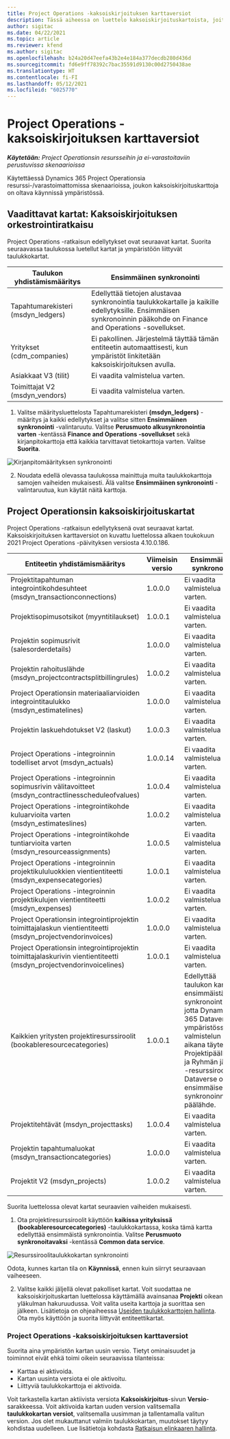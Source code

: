 ```yaml
---
title: Project Operations -kaksoiskirjoituksen karttaversiot
description: Tässä aiheessa on luettelo kaksoiskirjoituskartoista, joita tarvitaan Dynamics 365 Project Operationsissa.
author: sigitac
ms.date: 04/22/2021
ms.topic: article
ms.reviewer: kfend
ms.author: sigitac
ms.openlocfilehash: b24a20d47eefa43b2e4e184a377decdb280d436d
ms.sourcegitcommit: fd6e9ff78392c7bac35591d9130c00d2750438ae
ms.translationtype: HT
ms.contentlocale: fi-FI
ms.lasthandoff: 05/12/2021
ms.locfileid: "6025770"
---
```

# <a name="project-operations-dual-write-map-versions"></a>Project Operations -kaksoiskirjoituksen karttaversiot

_**Käytetään:** Project Operationsin resursseihin ja ei-varastoitaviin perustuvissa skenaarioissa_

Käytettäessä Dynamics 365 Project Operationsia resurssi-/varastoimattomissa skenaarioissa, joukon kaksoiskirjoituskarttoja on oltava käynnissä ympäristössä. 

## <a name="prerequisite-maps-dual-write-orchestration-solution"></a>Vaadittavat kartat: Kaksoiskirjoituksen orkestrointiratkaisu

Project Operations -ratkaisun edellytykset ovat seuraavat kartat. Suorita seuraavassa taulukossa luetellut kartat ja ympäristöön liittyvät taulukkokartat.

| Taulukon yhdistämismääritys | Ensimmäinen synkronointi |
| --- | --- |
| Tapahtumarekisteri (msdyn_ledgers) | Edellyttää tietojen alustavaa synkronointia taulukkokartalle ja kaikille edellytyksille. Ensimmäisen synkronoinnin pääkohde on Finance and Operations -sovellukset. |
| Yritykset (cdm_companies) | Ei pakollinen. Järjestelmä täyttää tämän entiteetin automaattisesti, kun ympäristöt linkitetään kaksoiskirjoituksen avulla. |
| Asiakkaat V3 (tilit) | Ei vaadita valmistelua varten. |
| Toimittajat V2 (msdyn_vendors) | Ei vaadita valmistelua varten. |

1. Valitse määritysluettelosta Tapahtumarekisteri **(msdyn\_ledgers)** -määritys ja kaikki edellytykset ja valitse sitten **Ensimmäinen synkronointi** -valintaruutu. Valitse **Perusmuoto alkusynkronointia varten** -kentässä **Finance and Operations -sovellukset**  sekä kirjanpitokarttoja että kaikkia tarvittavat tietokarttoja varten. Valitse **Suorita**.

![Kirjanpitomäärityksen synkronointi](media/DW6.png)

2. Noudata edellä olevassa taulukossa mainittuja muita taulukkokarttoja samojen vaiheiden mukaisesti. Älä valitse **Ensimmäinen synkronointi** -valintaruutua, kun käytät näitä karttoja.

## <a name="project-operations-dual-write-maps"></a>Project Operationsin kaksoiskirjoituskartat

Project Operations -ratkaisun edellytyksenä ovat seuraavat kartat. Kaksoiskirjoituksen karttaversiot on kuvattu luettelossa alkaen toukokuun 2021 Project Operations -päivityksen versiosta 4.10.0.186.

| **Entiteetin yhdistämismääritys** | **Viimeisin versio** | **Ensimmäinen synkronointi** |
| --- | --- | --- |
| Projektitapahtuman integrointikohdesuhteet (msdyn\_transactionconnections) | 1.0.0.0 | Ei vaadita valmistelua varten. |
| Projektisopimusotsikot (myyntitilaukset) | 1.0.0.1 | Ei vaadita valmistelua varten. |
| Projektin sopimusrivit (salesorderdetails) | 1.0.0.0 | Ei vaadita valmistelua varten. |
| Projektin rahoituslähde (msdyn_projectcontractsplitbillingrules) | 1.0.0.2 | Ei vaadita valmistelua varten. |
| Project Operationsin materiaaliarvioiden integrointitaulukko (msdyn\_estimatelines) | 1.0.0.0 | Ei vaadita valmistelua varten. |
| Projektin laskuehdotukset V2 (laskut) | 1.0.0.3 | Ei vaadita valmistelua varten. |
| Project Operations -integroinnin todelliset arvot (msdyn_actuals) | 1.0.0.14 | Ei vaadita valmistelua varten. |
| Project Operations -integroinnin sopimusrivin välitavoitteet (msdyn_contractlinesscheduleofvalues) | 1.0.0.4 | Ei vaadita valmistelua varten. |
| Project Operations -integrointikohde kuluarvioita varten (msdyn_estimateslines) | 1.0.0.2 | Ei vaadita valmistelua varten. |
| Project Operations -integrointikohde tuntiarvioita varten (msdyn_resourceassignments) | 1.0.0.5 | Ei vaadita valmistelua varten. |
| Project Operations -integroinnin projektikululuokkien vientientiteetti (msdyn_expensecategories) | 1.0.0.1 | Ei vaadita valmistelua varten. |
| Project Operations -integroinnin projektikulujen vientientiteetti (msdyn_expenses) | 1.0.0.2 | Ei vaadita valmistelua varten. |
| Project Operationsin integrointiprojektin toimittajalaskun vientientiteetti (msdyn_projectvendorinvoices) | 1.0.0.0 | Ei vaadita valmistelua varten. |
| Project Operationsin integrointiprojektin toimittajalaskurivin vientientiteetti (msdyn_projectvendorinvoicelines) | 1.0.0.1 | Ei vaadita valmistelua varten. |
| Kaikkien yritysten projektiresurssiroolit (bookableresourcecategories) | 1.0.0.1 | Edellyttää taulukon kartan ensimmäistä synkronointia, jotta Dynamics 365 Dataverse -ympäristössä valmistelun aikana täytetään Projektipäällikkö- ja Ryhmän jäsen -resurssiroolit. Dataverse on ensimmäisen synkronoinnin päälähde. |
| Projektitehtävät (msdyn_projecttasks) | 1.0.0.4 | Ei vaadita valmistelua varten. |
| Projektin tapahtumaluokat (msdyn_transactioncategories) | 1.0.0.0 | Ei vaadita valmistelua varten. |
| Projektit V2 (msdyn_projects) | 1.0.0.2 | Ei vaadita valmistelua varten. |

Suorita luettelossa olevat kartat seuraavien vaiheiden mukaisesti.

1. Ota projektiresurssiroolit käyttöön **kaikissa yrityksissä (bookableresourcecategories)** -taulukkokartassa, koska tämä kartta edellyttää ensimmäistä synkronointia. Valitse **Perusmuoto synkronoitavaksi** -kentässä **Common data service**. 

 ![Resurssiroolitaulukkokartan synkronointi](media/6ResourceInitialSync.jpg)

 Odota, kunnes kartan tila on **Käynnissä**, ennen kuin siirryt seuraavaan vaiheeseen.

2. Valitse kaikki jäljellä olevat pakolliset kartat. Voit suodattaa ne kaksoiskirjoituskartan luettelossa käyttämällä avainsanaa **Projekti** oikean yläkulman hakuruudussa. Voit valita useita karttoja ja suorittaa sen jälkeen. Lisätietoja on ohjeaiheessa [Useiden taulukkokarttojen hallinta](/dynamics365/fin-ops-core/dev-itpro/data-entities/dual-write/multiple-entity-maps). Ota myös käyttöön ja suorita liittyvät entiteettikartat.

### <a name="project-operations-dual-write-map-versions"></a>Project Operations -kaksoiskirjoituksen karttaversiot

Suorita aina ympäristön kartan uusin versio. Tietyt ominaisuudet ja toiminnot eivät ehkä toimi oikein seuraavissa tilanteissa:

- Karttaa ei aktivoida.
- Kartan uusinta versiota ei ole aktivoitu. 
- Liittyviä taulukkokarttoja ei aktivoida.

Voit tarkastella kartan aktiivista versiota **Kaksoiskirjoitus**-sivun **Versio**-sarakkeessa. Voit aktivoida kartan uuden version valitsemalla **taulukkokartan versiot**, valitsemalla uusimman ja tallentamalla valitun version. Jos olet mukauttanut valmiin taulukkokartan, muutokset täytyy kohdistaa uudelleen. Lue lisätietoja kohdasta [Ratkaisun elinkaaren hallinta](/dynamics365/fin-ops-core/dev-itpro/data-entities/dual-write/app-lifecycle-management).
